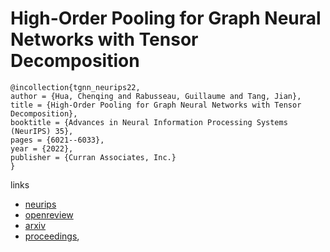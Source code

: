 # High-Order Pooling for Graph Neural Networks with Tensor Decomposition

```
@incollection{tgnn_neurips22,
author = {Hua, Chenqing and Rabusseau, Guillaume and Tang, Jian},
title = {High-Order Pooling for Graph Neural Networks with Tensor Decomposition},
booktitle = {Advances in Neural Information Processing Systems (NeurIPS) 35},
pages = {6021--6033},
year = {2022},
publisher = {Curran Associates, Inc.}
}
```

links
- [neurips](https://nips.cc/Conferences/2022/Schedule?showEvent=54514)
- [openreview](https://openreview.net/forum?id=N7-EIciq3R)
- [arxiv](https://arxiv.org/abs/2205.11691)
- [proceedings](https://papers.nips.cc//paper_files/paper/2022/hash/282967f8abaae52a452a97ee961410f3-Abstract-Conference.html),
